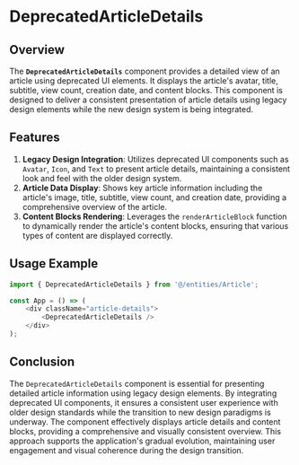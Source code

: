 # DeprecatedArticleDetails

## Overview
The **`DeprecatedArticleDetails`** component provides a detailed view of an article using deprecated UI elements. It displays the article's avatar, title, subtitle, view count, creation date, and content blocks. This component is designed to deliver a consistent presentation of article details using legacy design elements while the new design system is being integrated.

## Features
1. **Legacy Design Integration**: Utilizes deprecated UI components such as `Avatar`, `Icon`, and `Text` to present article details, maintaining a consistent look and feel with the older design system.
2. **Article Data Display**: Shows key article information including the article's image, title, subtitle, view count, and creation date, providing a comprehensive overview of the article.
3. **Content Blocks Rendering**: Leverages the `renderArticleBlock` function to dynamically render the article's content blocks, ensuring that various types of content are displayed correctly.

## Usage Example
```typescript jsx
import { DeprecatedArticleDetails } from '@/entities/Article';

const App = () => (
    <div className="article-details">
        <DeprecatedArticleDetails />
    </div>
);
```

## Conclusion
The `DeprecatedArticleDetails` component is essential for presenting detailed article information using legacy design elements. By integrating deprecated UI components, it ensures a consistent user experience with older design standards while the transition to new design paradigms is underway. The component effectively displays article details and content blocks, providing a comprehensive and visually consistent overview. This approach supports the application's gradual evolution, maintaining user engagement and visual coherence during the design transition.
